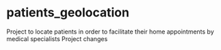 
# patients_geolocation
Project to locate patients in order to facilitate their home appointments by medical specialists
Project changes
